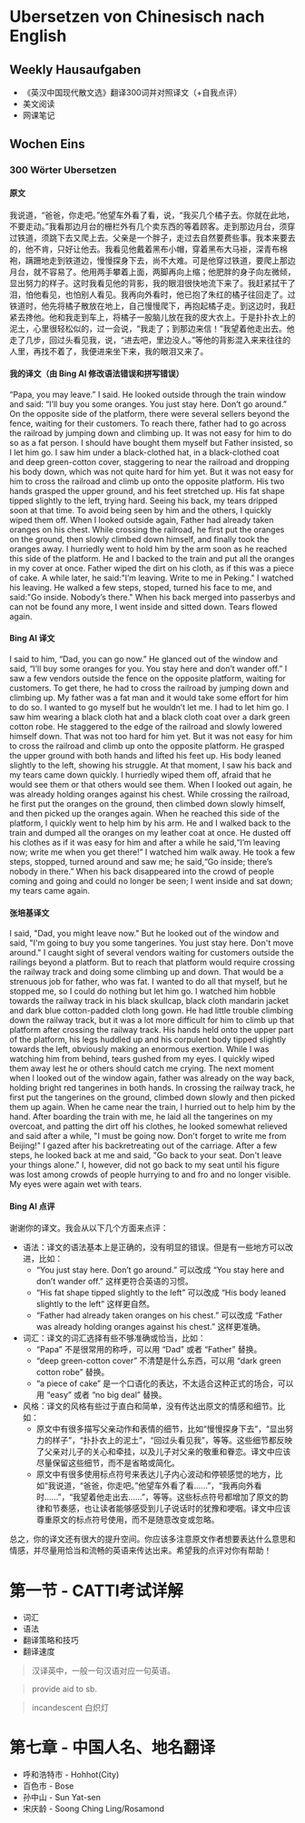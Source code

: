 # Ubersetzen von Chinesisch nach English

## Weekly Hausaufgaben

- 《英汉中国现代散文选》翻译300词并对照译文（+自我点评）
- 美文阅读
- 网课笔记

## Wochen Eins
### 300 Wörter Ubersetzen

#### 原文
我说道，“爸爸，你走吧。”他望车外看了看，说，“我买几个橘子去。你就在此地，不要走动。”我看那边月台的栅栏外有几个卖东西的等着顾客。走到那边月台，须穿过铁道，须跳下去又爬上去。父亲是一个胖子，走过去自然要费些事。我本来要去的，他不肯，只好让他去。我看见他戴着黑布小帽，穿着黑布大马褂，深青布棉袍，蹒跚地走到铁道边，慢慢探身下去，尚不大难。可是他穿过铁道，要爬上那边月台，就不容易了。他用两手攀着上面，两脚再向上缩；他肥胖的身子向左微倾，显出努力的样子。这时我看见他的背影，我的眼泪很快地流下来了。我赶紧拭干了泪，怕他看见，也怕别人看见。我再向外看时，他已抱了朱红的橘子往回走了。过铁道时，他先将橘子散放在地上，自己慢慢爬下，再抱起橘子走。到这边时，我赶紧去搀他。他和我走到车上，将橘子一股脑儿放在我的皮大衣上。于是扑扑衣上的泥土，心里很轻松似的，过一会说，“我走了；到那边来信！”我望着他走出去。他走了几步，回过头看见我，说，“进去吧，里边没人。”等他的背影混入来来往往的人里，再找不着了，我便进来坐下来，我的眼泪又来了。

#### 我的译文（由 Bing AI 修改语法错误和拼写错误）
“Papa, you may leave.” I said. He looked outside through the train window and said: “I’ll buy you some oranges. You just stay here. Don’t go around.” On the opposite side of the platform, there were several sellers beyond the fence, waiting for their customers. To reach there, father had to go across the railroad by jumping down and climbing up. It was not easy for him to do so as a fat person. I should have bought them myself but Father insisted, so I let him go. I saw him under a black-clothed hat, in a black-clothed coat and deep green-cotton cover, staggering to near the railroad and dropping his body down, which was not quite hard for him yet. But it was not easy for him to cross the railroad and climb up onto the opposite platform. His two hands grasped the upper ground, and his feet stretched up. His fat shape tipped slightly to the left, trying hard. Seeing his back, my tears dripped soon at that time. To avoid being seen by him and the others, I quickly wiped them off. When I looked outside again, Father had already taken oranges on his chest. While crossing the railroad, he first put the oranges on the ground, then slowly climbed down himself, and finally took the oranges away. I hurriedly went to hold him by the arm soon as he reached this side of the platform. He and I backed to the train and put all the oranges in my cover at once. Father wiped the dirt on his cloth, as if this was a piece of cake. A while later, he said:"I’m leaving. Write to me in Peking." I watched his leaving. He walked a few steps, stoped, turned his face to me, and said:"Go inside. Nobody’s there." When his back merged into passerbys and can not be found any more, I went inside and sitted down. Tears flowed again.

#### Bing AI 译文
I said to him, “Dad, you can go now.” He glanced out of the window and said, “I’ll buy some oranges for you. You stay here and don’t wander off.” I saw a few vendors outside the fence on the opposite platform, waiting for customers. To get there, he had to cross the railroad by jumping down and climbing up. My father was a fat man and it would take some effort for him to do so. I wanted to go myself but he wouldn’t let me. I had to let him go. I saw him wearing a black cloth hat and a black cloth coat over a dark green cotton robe. He staggered to the edge of the railroad and slowly lowered himself down. That was not too hard for him yet. But it was not easy for him to cross the railroad and climb up onto the opposite platform. He grasped the upper ground with both hands and lifted his feet up. His body leaned slightly to the left, showing his struggle. At that moment, I saw his back and my tears came down quickly. I hurriedly wiped them off, afraid that he would see them or that others would see them. When I looked out again, he was already holding oranges against his chest. While crossing the railroad, he first put the oranges on the ground, then climbed down slowly himself, and then picked up the oranges again. When he reached this side of the platform, I quickly went to help him by his arm. He and I walked back to the train and dumped all the oranges on my leather coat at once. He dusted off his clothes as if it was easy for him and after a while he said,“I’m leaving now; write me when you get there!” I watched him walk away. He took a few steps, stopped, turned around and saw me; he said,“Go inside; there’s nobody in there.” When his back disappeared into the crowd of people coming and going and could no longer be seen; I went inside and sat down; my tears came again.

#### 张培基译文
I said, "Dad, you might leave now." But he looked out of the window and said, "I'm going to buy you some tangerines. You just stay here. Don't move around." I caught sight of several vendors waiting for customers outside the railings beyond a platform. But to reach that platform would require crossing the railway track and doing some climbing up and down. That would be a strenuous job for father, who was fat. I wanted to do all that myself, but he stopped me, so I could do nothing but let him go. I watched him hobble towards the railway track in his black skullcap, black cloth mandarin jacket and dark blue cotton-padded cloth long gown. He had little trouble climbing down the railway track, but it was a lot more difficult for him to climb up that platform after crossing the railway track. His hands held onto the upper part of the platform, his legs huddled up and his corpulent body tipped slightly towards the left, obviously making an enormous exertion. While I was watching him from behind, tears gushed from my eyes. I quickly wiped them away lest he or others should catch me crying. The next moment when I looked out of the window again, father was already on the way back, holding bright red tangerines in both hands. In crossing the railway track, he first put the tangerines on the ground, climbed down slowly and then picked them up again. When he came near the train, I hurried out to help him by the hand. After boarding the train with me, he laid all the tangerines on my overcoat, and patting the dirt off his clothes, he looked somewhat relieved and said after a while, "I must be going now. Don't forget to write me from Beijing!" I gazed after his backretreating out of the carriage. After a few steps, he looked back at me and said, "Go back to your seat. Don't leave your things alone." I, however, did not go back to my seat until his figure was lost among crowds of people hurrying to and fro and no longer visible. My eyes were again wet with tears.

#### Bing AI 点评
谢谢你的译文。我会从以下几个方面来点评：

- 语法：译文的语法基本上是正确的，没有明显的错误。但是有一些地方可以改进，比如：
    - “You just stay here. Don’t go around.” 可以改成 “You stay here and don’t wander off.” 这样更符合英语的习惯。
    - “His fat shape tipped slightly to the left” 可以改成 “His body leaned slightly to the left” 这样更自然。
    - “Father had already taken oranges on his chest.” 可以改成 “Father was already holding oranges against his chest.” 这样更准确。
- 词汇：译文的词汇选择有些不够准确或恰当，比如：
    - “Papa” 不是很常用的称呼，可以用 “Dad” 或者 “Father” 替换。
    - “deep green-cotton cover” 不清楚是什么东西，可以用 “dark green cotton robe” 替换。
    - “a piece of cake” 是一个口语化的表达，不太适合这种正式的场合，可以用 “easy” 或者 “no big deal” 替换。
- 风格：译文的风格有些过于直白和简单，没有传达出原文的情感和细节。比如：
    - 原文中有很多描写父亲动作和表情的细节，比如“慢慢探身下去”，“显出努力的样子”，“扑扑衣上的泥土”，“回过头看见我”，等等。这些细节都反映了父亲对儿子的关心和牵挂，以及儿子对父亲的敬重和眷恋。译文中应该尽量保留这些细节，而不是省略或简化。
    - 原文中有很多使用标点符号来表达儿子内心波动和停顿感觉的地方，比如“我说道，“爸爸，你走吧。”他望车外看了看……”，“我再向外看时……”，“我望着他走出去……”，等等。这些标点符号都增加了原文的韵律和节奏感，也让读者能够感受到儿子说话时的犹豫和哽咽。译文中应该尊重原文的标点符号使用，而不是随意改变或忽略。

总之，你的译文还有很大的提升空间。你应该多注意原文作者想要表达什么意思和情感，并尽量用恰当和流畅的英语来传达出来。希望我的点评对你有帮助！


# 第一节 - CATTI考试详解

- 词汇
- 语法
- 翻译策略和技巧
- 翻译速度

> 汉译英中，一般一句汉语对应一句英语。

> provide aid to sb.

> incandescent 白炽灯

# 第七章 - 中国人名、地名翻译

- 呼和浩特市 - Hohhot(City)
- 百色市 - Bose
- 孙中山 - Sun Yat-sen
- 宋庆龄 - Soong Ching Ling/Rosamond
